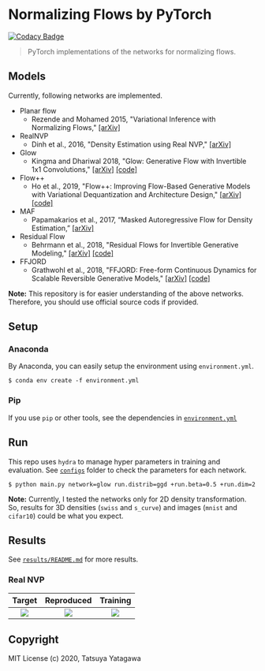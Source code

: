 Normalizing Flows by PyTorch
===

[![Codacy Badge](https://app.codacy.com/project/badge/Grade/95bd163ba34a495789e073b94bd2da3d)](https://www.codacy.com/gh/tatsy/normalizing-flows-pytorch/dashboard?utm_source=github.com&amp;utm_medium=referral&amp;utm_content=tatsy/normalizing-flows-pytorch&amp;utm_campaign=Badge_Grade)

> PyTorch implementations of the networks for normalizing flows.

Models
---

Currently, following networks are implemented.

* Planar flow
  * Rezende and Mohamed 2015, "Variational Inference with Normalizing Flows," [[arXiv]](https://arxiv.org/abs/1505.05770)
* RealNVP
  * Dinh et al., 2016, "Density Estimation using Real NVP," [[arXiv]](https://arxiv.org/abs/1605.08803)
* Glow
  * Kingma and Dhariwal 2018, "Glow: Generative Flow with Invertible 1x1 Convolutions," [[arXiv]](https://arxiv.org/abs/1807.03039v2) [[code]](https://github.com/openai/glow)
* Flow++
  * Ho et al., 2019, "Flow++: Improving Flow-Based Generative Models with Variational Dequantization and Architecture Design," [[arXiv]](https://arxiv.org/abs/1902.00275) [[code]](https://github.com/aravindsrinivas/flowpp)
* MAF
  * Papamakarios et al., 2017, “Masked Autoregressive Flow for Density Estimation,” [[arXiv]](https://arxiv.org/abs/1705.07057)
* Residual Flow
  * Behrmann et al., 2018, "Residual Flows for Invertible Generative Modeling," [[arXiv]](https://arxiv.org/abs/1906.02735) [[code]](https://github.com/rtqichen/residual-flows)
* FFJORD
  * Grathwohl et al., 2018, "FFJORD: Free-form Continuous Dynamics for Scalable Reversible Generative Models," [[arXiv]](https://arxiv.org/abs/1810.01367) [[code]](https://github.com/rtqichen/ffjord)

**Note:**
This repository is for easier understanding of the above networks. Therefore, you should use official source cods if provided.

Setup
---

### Anaconda

By Anaconda, you can easily setup the environment using `environment.yml`.

```shell
$ conda env create -f environment.yml
```

### Pip

If you use `pip` or other tools, see the dependencies in [`environment.yml`](./environment.yml)

Run
---

This repo uses `hydra` to manage hyper parameters in training and evaluation. See [`configs`](./configs) folder to check the parameters for each network.

```shell
$ python main.py network=glow run.distrib=ggd +run.beta=0.5 +run.dim=2

```

**Note:**
Currently, I tested the networks only for 2D density transformation. So, results for 3D densities (`swiss` and `s_curve`) and images (`mnist` and `cifar10`) could be what you expect.

Results
---

See [`results/README.md`](./results/README.md) for more results.

### Real NVP

| Target | Reproduced | Training |
|:--------:|:------------:|:----:|
| ![](./results/density/realnvp/y_data_020000.jpg) | ![](./results/density/realnvp/y_sample_020000.jpg) | ![](./results/density/realnvp/movie.gif) |





Copyright
---

MIT License (c) 2020, Tatsuya Yatagawa
